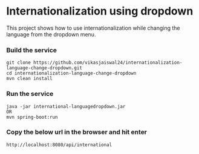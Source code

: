 # Internationalization using dropdown

This project shows how to use internationalization while changing the language from the dropdown menu.

### Build the service

```
git clone https://github.com/vikasjaiswal24/internationalization-language-change-dropdown.git
cd internationalization-language-change-dropdown
mvn clean install
```

### Run the service
```
java -jar international-languagedropdown.jar
OR
mvn spring-boot:run
```

### Copy the below url in the browser and hit enter
```
http://localhost:8080/api/international
```
